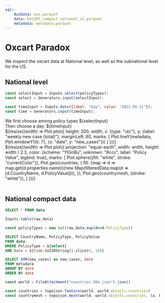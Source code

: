 ```yaml
---
sql:
    AusData: aus.parquet
    data: OxCGRT_compact_national_v1.parquet
    metadata: metadata.parquet
---
```


# Oxcart Paradox

We inspect the oxcart data at National level, as well as the subnational level for the US.

## National level

```js
const selectInput = Inputs.select(policyTypes);
const select = Generators.input(selectInput);
```
```js
const timeInput = Inputs.date({label: "Day", value: "2021-09-21"});
const time = Generators.input(timeInput);
```
<div class="grid grid-cols-3">
    <div>
        We first choose among policy types
        ${selectInput}
        <br>
        Then choose a day:
        ${timeInput}
    </div>
    <div class="grid-colspan-2">
        ${resize((width) => Plot.plot({
            height: 200,
            width,
            x: {type: "utc"},
            y: {label: "weekly new case (total)"},
            marginLeft: 80,
            marks: [
                Plot.lineY(metadata, Plot.windowY({k: 7}, {x: "date", y: "new_cases"}))
            ]
        }))}
    </div>
</div>
<div>${resize((width) =>
    Plot.plot({
    projection: "equal-earth",
    width: width,
    height: width / 2.3,
    color: {scheme: "YlGnBu", unknown: "#ccc", label: "Policy Value", legend: true},
    marks: [
        Plot.sphere({fill: "white", stroke: "currentColor"}),
        Plot.geo(countries, {
        fill: (map => d => map.get(d.properties.name))(new Map(filteredData.map(d => [d.CountryName, d.PolicyValue]))),
        }),
        Plot.geo(countrymesh, {stroke: "white"}),
    ]
    }))}
</div>

<br>

## National compact data

```sql id=[...raw_data]
SELECT * FROM data
```
```js
Inputs.table(raw_data)
```

```js
const policyTypes = new Set(raw_data.map(d=>d.PolicyType))
```

```sql id=[...filteredData]
SELECT CountryName, PolicyType, PolicyValue 
FROM data 
WHERE PolicyType = ${select}
AND Date = ${time.toISOString().slice(0, 10)}
```

```sql id=[...metadata]
SELECT SUM(new_cases) as new_cases, date 
FROM metadata 
GROUP BY date 
ORDER BY date
```

```js
const world = FileAttachment("countries-50m.json").json()
```
```js
const countries = topojson.feature(world, world.objects.countries)
const countrymesh = topojson.mesh(world, world.objects.countries, (a, b) => a !== b)
```
